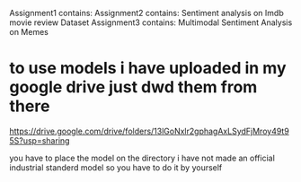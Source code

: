 Assignment1 contains:
Assignment2 contains: Sentiment analysis on Imdb movie review Dataset
Assignment3 contains: Multimodal Sentiment Analysis on Memes

# to use models i have uploaded in my google drive just dwd them from there 
https://drive.google.com/drive/folders/13lGoNxlr2gphagAxLSydFjMroy49t95S?usp=sharing

you have to place the model on the directory i have not made an official industrial standerd model so you have to do it by yourself
